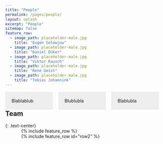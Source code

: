 ```yaml
---
title: "People"
permalink: /pages/people/
layout: splash
excerpt: "People"
sitemap: false
feature_row:
  - image_path: placeholder-male.jpg
    title: "Eugen Solowjow"
  - image_path: placeholder-male.jpg
    title: "Daniel Düker"
  - image_path: placeholder-male.jpg
    title: "Viktor Rausch"
  - image_path: placeholder-male.jpg
    title: "René Geist"
  - image_path: placeholder-male.jpg
    title: "Tobias Johannink"
---
```


<style>
body{
}
 
.box {
     float: left;
     width: 30%;
     margin-right: 3.33333%;
     padding: 20px;
     background: #eee;
     box-sizing: border-box;
}
   
</style>

<div class="box">Blablablub</div>
<div class="box">Blublubla</div>
<div class="box">Blablubla</div>



<h2>Team</h2>
{: .text-center}

<div style="width:80%;margin:auto;">{% include feature_row %}</div>
<div style="width:80%;margin:auto;">{% include feature_row id="row2" %}</div>
